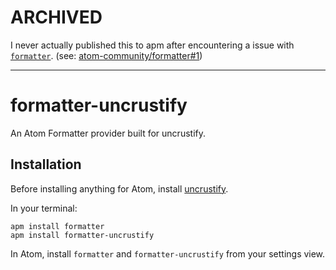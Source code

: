 # ARCHIVED

I never actually published this to apm after encountering a issue with [`formatter`](https://github.com/atom-community/formatter). (see: [atom-community/formatter#1](https://github.com/atom-community/formatter/issues/1))

---

# formatter-uncrustify
An Atom Formatter provider built for uncrustify.

## Installation
Before installing anything for Atom, install [uncrustify](http://uncrustify.sourceforge.net/).

In your terminal:
```
apm install formatter
apm install formatter-uncrustify
```

In Atom, install `formatter` and `formatter-uncrustify` from your settings view.
